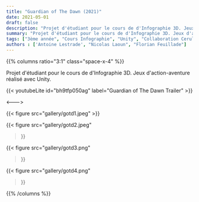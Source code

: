 ```yaml
---
title: "Guardian of The Dawn (2021)"
date: 2021-05-01
draft: false
description: "Projet d'étudiant pour le cours de d'Infographie 3D. Jeux d'action-aventure réalisé avec Unity."
summary: "Projet d'étudiant pour le cours de d'Infographie 3D. Jeux d'action-aventure réalisé avec Unity."
tags: ["3ème année", "Cours Infographie", "Unity", "Collaboration Ceruleum"]
authors : ['Antoine Lestrade', "Nicolas Laoun", "Florian Feuillade"]
---
```


{{% columns ratio="3:1" class="space-x-4" %}} <!-- begin columns block -->

Projet d'étudiant pour le cours de d'Infographie 3D. Jeux d'action-aventure réalisé avec Unity.

{{< youtubeLite id="bh9tfp050ag" label="Guardian of The Dawn Trailer" >}}

<---> <!-- magic separator, between columns -->

<div class="[&>figure]:my-4">
{{< figure
src="gallery/gotd1.jpeg"
>}}

{{< figure
src="gallery/gotd2.jpeg"
>}}

{{< figure
src="gallery/gotd3.png"
>}}

{{< figure
src="gallery/gotd4.png"
>}}
</div>

{{% /columns %}}